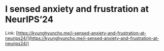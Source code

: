 # I sensed anxiety and frustration at NeurIPS’24

Link: [https://kyunghyuncho.me/i-sensed-anxiety-and-frustration-at-neurips24/](https://kyunghyuncho.me/i-sensed-anxiety-and-frustration-at-neurips24/)